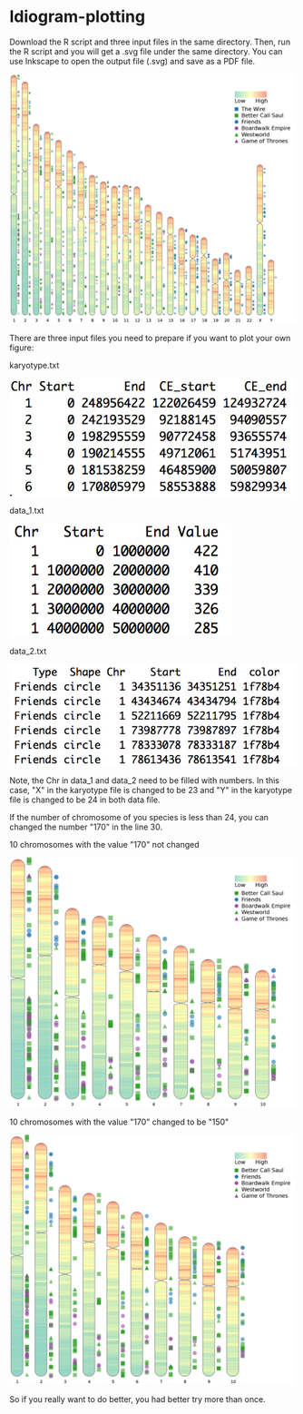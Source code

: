 # Idiogram-plotting

Download the R script and three input files in the same directory. Then, run the R script and you will get a .svg file under the same directory. You can use Inkscape to open the output file (.svg) and save as a PDF file.

![image](https://github.com/TickingClock1992/Idiogram-plotting/blob/master/image/Idiogram-plotting.jpg)

There are three input files you need to prepare if you want to plot your own figure:

karyotype.txt

![image](https://github.com/TickingClock1992/Idiogram-plotting/blob/master/image/karyotype.jpg)

data_1.txt

![image](https://github.com/TickingClock1992/Idiogram-plotting/blob/master/image/data_1.jpg)

data_2.txt

![image](https://github.com/TickingClock1992/Idiogram-plotting/blob/master/image/data_2.jpg)

Note, the Chr in data_1 and data_2 need to be filled with numbers. In this case, "X" in the karyotype file is changed to be 23 and "Y" in the karyotype file is changed to be 24 in both data file.

If the number of chromosome of you species is less than 24, you can changed the number "170" in the line 30.

10 chromosomes with the value "170" not changed

![image](https://github.com/TickingClock1992/Idiogram-plotting/blob/master/image/10_170.jpg)

10 chromosomes with the value "170" changed to be "150"

![image](https://github.com/TickingClock1992/Idiogram-plotting/blob/master/image/10_150.jpg)

So if you really want to do better, you had better try more than once.
